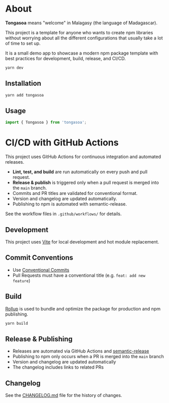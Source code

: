 # About

**Tongasoa** means "welcome" in Malagasy (the language of Madagascar).

This project is a template for anyone who wants to create npm libraries without worrying about all the different configurations that usually take a lot of time to set up.

It is a small demo app to showcase a modern npm package template with best practices for development, build, release, and CI/CD.

```bash
yarn dev
```

## Installation

```bash
yarn add tongasoa
```

## Usage

```js
import { Tongasoa } from 'tongasoa';
```

# CI/CD with GitHub Actions

This project uses GitHub Actions for continuous integration and automated releases.

- **Lint, test, and build** are run automatically on every push and pull request.
- **Release & publish** is triggered only when a pull request is merged into the `main` branch.
- Commits and PR titles are validated for conventional format.
- Version and changelog are updated automatically.
- Publishing to npm is automated with semantic-release.

See the workflow files in `.github/workflows/` for details.

## Development

This project uses [Vite](https://vitejs.dev/) for local development and hot module replacement.

## Commit Conventions

- Use [Conventional Commits](https://www.conventionalcommits.org/en/v1.0.0/)
- Pull Requests must have a conventional title (e.g. `feat: add new feature`)

## Build

[Rollup](https://rollupjs.org/) is used to bundle and optimize the package for production and npm publishing.

```bash
yarn build
```

## Release & Publishing

- Releases are automated via GitHub Actions and [semantic-release](https://semantic-release.gitbook.io/semantic-release/)
- Publishing to npm only occurs when a PR is merged into the `main` branch
- Version and changelog are updated automatically
- The changelog includes links to related PRs

## Changelog

See the [CHANGELOG.md](https://github.com/tiavina-mika/tongasoa/blob/main/CHANGELOG.md) file for the history of changes.
